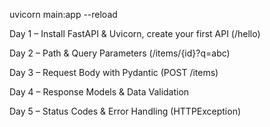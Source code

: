 uvicorn main:app --reload

Day 1 – Install FastAPI & Uvicorn, create your first API (/hello)

Day 2 – Path & Query Parameters (/items/{id}?q=abc)

Day 3 – Request Body with Pydantic (POST /items)

Day 4 – Response Models & Data Validation

Day 5 – Status Codes & Error Handling (HTTPException)


